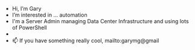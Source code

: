 - Hi, I’m Gary
- I’m interested in ... automation
- I'm a Server Admin managing Data Center Infrastructure and using lots of PowerShell
- 
- 📫 If you have something really cool, mailto:garymg@gmail

<!---
GaryGMg/GaryGMg is a ✨ special ✨ repository because its `README.md` (this file) appears on your GitHub profile.
You can click the Preview link to take a look at your changes.
--->
